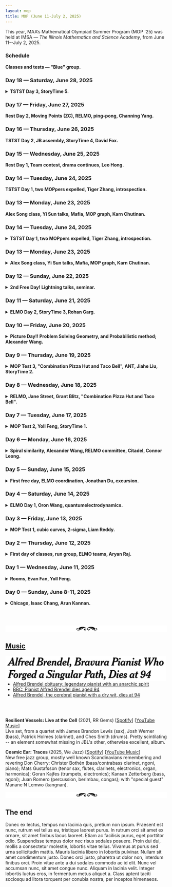 ```yaml
---
layout: mop
title: MOP (June 11-July 2, 2025)
---
```



This year, MAA’s Mathematical Olympiad Summer Program (MOP '25) was held at IMSA &mdash; *The Illinois Mathematics and Science Academy*, from June 11--July 2, 2025.

<div class="heading-block"><h3>Schedule</h3>
<div class="subline"><details>
    <summary style="list-style: none;"><b>Classes and tests &mdash; "Blue" group.</b></summary>

    <p align="center"><img src="/images/mop-classes.png" width="700" /></p>

    <p align="center"><img src="/images/mop-classes-a.png" width="700" /></p>

    <a href="https://shihankanungo.github.io/mop">↪️ Back to top</a>
</details></div>
</div>

<div class="heading-block"><h3>Day 18 &mdash; Saturday, June 28, 2025</h3>
<div class="subline"><details>
<summary><b>TSTST Day 3, StoryTime 5.</b></summary> 

<br>

<br>
<a href="https://shihankanungo.github.io/mop">↪️ Back to top</a>

</details>





<div class="heading-block"><h3>Day 17 &mdash; Friday, June 27, 2025</h3>
<div class="subline"><details>
<summary style="list-style: none;"><strong>Rest Day 2, Moving Points (ZC), RELMO, ping-pong, Channing Yang.</strong></summary> 
<p>
First class was Inequalities III by Yang Liu. It was about a certain Putnam problem; and it was quite fun working through it.
Next we had Projective Geometry II &mdash; a super cool class on moving points by Zack Chroman (as in Zack’s Lemma). It was extremely fun to apply it to problems; but it is also very easy to mess up; so you have to be careful. 

<p align="center"><img src="/images/mop17.jpg" width="600"/> <br> <span style="color: gray"> Proving Poncelot with moving points &mdash; Projective Geometry II. </span> </p>

For the PM class we had NT polynomials by Carl Schidkraut; he presented us some facts and then gave us a bunch of problems. There was one problem he said that if everyone at my table (me, Oron, Jiahe, Michael, and Jonathan) worked on it, we would be able to solve it before the end of class. Me and Michael solved it together in about 20 minutes! The problem was really cool though. 
<br><br>
We had RELMO Day 2 today. Dotted essentially just gave everyone the question papers and some people looked at the problems for fun. Jat solved my saturation question about grading a test; I actually think now that it was a pretty decent normal olympiad problem. 
<br><br>
I was planning to go with Jonathan, Liam, and Tiger for dinner, but Tiger was stuck grading the unofficial TSTST papers, so we couldn’t go. 
<br><br>
I played a lot of ping pong with Drake and Channing today. Channing is a super funny character; it’s a meme in Blue Mop that he’s “driving the bus”, and he is generally very goofy; his voice itself is hilarious.

<p align="center"><img src="/images/mop17a.jpg" width="350"/> <br> <span style="color: gray"> Channing Yang. </span> </p>

I think I know why I haven’t been able to sweep a test yet. It’s a mental block: my brain is not ready to accept myself in that position. Furthermore, the two times I think I did that (USAMO Day 2 and ELMO Day 2), it turns out that I fakesolved a problem. I need to believe that I can do it and stay focused on the test even after I’ve solved two problems. 

<br>
<a href="https://shihankanungo.github.io/mop">↪️ Back to top</a>
</p>

</details></div>
</div>



<div class="heading-block"><h3>Day 16 &mdash; Thursday, June 26, 2025</h3>
<div class="subline"><details>
<summary style="list-style: none;"><strong>TSTST Day 2, JB assembly, StoryTime 4, David Fox.</strong></summary> 
<p>
Today was TSTST Day 2. As in day 1, problem 1 was pretty trivial. Problem 2 was a 3d geo about a tetrahedron!!! I knew that there was no way they were actually giving us a 3d geo, so I did the obvious thing: unfold it. I then made some simple observations, but then got completely stuck. It turns out that you can just find a parallelogram among the sides in the diagram, which gives you the solution; a lot of people got the problem. P3 was a pretty easy graph theory problem; I solved it in a bit more than an hour. My solutions match the official one at test review almost word-for-word; so I likely did not fakesolve. 
<br><br>
We also had classes: one on analytic number theory, and one on parity in combo problems. The NT class was mostly just the proof of the <i>divisor summatory function</i> problem that involved cool stuff like the <i>Dirichlet hyperbola method</i>:
<details>
<summary><b>Analytic NT. Problem</b></summary>
  <img src="/images/mop16.png" width="700"/>
</details>
and then there was a bit of time for problems. The parity class was fun, too. It was taught by Andrew Gu. Channing presented a problem using <i>combination pizza hut and taco bell</i> flavor text (the colors were white red and yellow&mdash;the colors on a pizza and he said two colored edges were important cuz they were like combinations of two different colors). 
<br><br>
We had an assembly at 8:30 in the morning. John spoke about the situation of MOP students posting things online about IMSA and in general the “protesting” and things like “Thm. (IMSA-MAA) 2+2=5  …  Proof omitted” being written on the whiteboard in the hall commons (1984 reference). He said many good things that I agree with; MOP students should not be making a fuss about this; and it’s up to the staff to deal with the situation. Also, the RC’s and IMSA staff are not our enemies (as some people seem to think). After the meeting, I talked to Kailua (who Leo made me kill in Mafia) about the situation; she seems to be thinking about the situation in a sensible way (like me and Leo). We also had storytime today; the main topic was college. There were a lot of very useful discussions; and a lot of advice from the MOP staff to the students. 
<br><br>
I talked to David after storytime today. 

<p align="center"><img src="/images/mop13c.jpg" width="400"/> <br> <span style="color: gray"> David Fox </span> </p>

Michael Ma was talking about how you should try to identify when what you’re doing is making you feel “pain” (not like being tired or sleepy), or it feels like you are trying to be something you’re not. I then shared my experience with quitting physics olympiads and classical violin, and that prompted David to share that he no longer gets the same enjoyment from contest math problems as he did when he started. I talked to him about this more after storytime was over. He said that he started to do contest math because (a) he was competitive with Hannah and (b) he really enjoyed the ideas in the problems. However, he says that now he doesn’t get that same feeling. I think that this is the same thing that I believe: after a certain point, the creativity (or most of it) goes from contest math; and it becomes like a competitive sport. David’s also very competitive, and so he wants to keep doing for that reason. But I also asked him about what his relationship with higher math was. He said that his only exposure to it was Proof School classes, which turned him off it; he’s never really given it a try seriously. I suggested that he might want to try it; he could enjoy it (based on what he said about contest math; it seems that he genuinely enjoys thinking about math). Finally, he asked me about Gunn; because he’s considering switching schools (he also lives in Palo Alto). I told him that it’s very diverse (unlike Proof), there’s good teachers in every subject, and there are a lot more kinds of people and interests. I think that from what he said, the kids at Proof are a bit like Helios. I would think that switching to Gunn would be a good idea for him. 
<br><br>
I’ve had a lot of very interesting serious conversations in the last few days: with Liam and Calvin, Leo, Kailua, and David (and more, I think). This is something I’ve never done before; in general most of my talking with friends was just “chatting” or throwing jokes around. It’s very nice to be able to talk to people about serious things like these; rather than just thinking about them myself or with my parents. It’s kind of like groupsolving rather than solving problems individually; obviously you need to do the second, but the first can give you ideas that you wouldn’t have seen by yourself. 


<br>
<a href="https://shihankanungo.github.io/mop">↪️ Back to top</a>
</p>

</details></div>
</div>



<div class="heading-block"><h3>Day 15 &mdash; Wednesday, June 25, 2025</h3>
<div class="subline"><details>
<summary style="list-style: none;"><strong>Rest Day 1, Team contest, drama continues, Leo Hong.</strong></summary> 
<p>
Today was a rest day between TSTST 1 and 2. Instead of the AM Classes, we had a Team Contest. My team consisted of Oron, Tiger, Grant, Karn, and Brian (from Singapore). 
<details>
<summary><b>Team Contest Logistics</b></summary>
   It is like a GUTS round, except with olympiad problems&mdash;so you start with 3 problems. Every time you solve a problem you go into a different room and present your solution to one of the graders. If they buy it then its marked as solved and you can get the next problem (so you always have 3 unsolved problems to work on).
</details>
Everyone except me and Brian were geo mains, which was kind of funny. I spent a lot of time on problem 2, which was a very tricky combo problem. Grant was working on it, and then Tiger also tried it with me. I was finally able to get it, and I’m proud of my solution. I then spent the remainder of the time on an inequality, which I used Lagrange Multipliers on. I got really close, but I was not able to resolve the last inequality (which was pretty much just a bash) in time to present my solution to the graders. 
<br><br>
We also had a class on the derivatives on polynomials. Unfortunately I got stuck on one problem and I was not able to get it.
<br><br>
The drama from yesterday is escalating: Evan (Chen) is leaving MOP! The overwhelming sentiment is now that IMSA+MAA = evil and MOP is becoming like 1984/Animal Farm. I disagree strongly with everyone else. I think that the punishment was deserved and certainly not worth the outcry: rules are rules, we do not know all the facts or even most of them, and I think that IMSA and MAA were just doing their job. 
<br><br>  
On a brighter note, I attended Karn’s PowerPoint karaoke session, where people present a slideshow they’ve never seen before. I submitted my superalgebra presentation. I presented Royce’s submission, which was a super weird hodgepodge of random images and words.

<p align="center"><img src="/images/mop15a.png" width="700"/> <br> <span style="color: gray"> Scenes from PowerPoint Karaoke. </span> </p>

I talked to Leo Hong for quite a bit during dinner today, and he has a very interesting story. His dad made him do math when he was younger, and even gave him punishments, like jump roping for three hours (because of this, Leo won some jump roping competitions when he was 10). But Leo actually really likes to do math now. Unfortunately, his dad now wants him to play basketball at Chapel Hill for college and get a girlfriend. And both of these take priority over math. Leo wants to do math (he likes basketball, but he just does it for fun). I’m not sure if Leo has a good time at home; he says that a summer away from his dad is heaven for him, and he would not know how to deal with another summer at home. Leo’s also much more mature than he lets on. Out of the many people I talked to about the expulsion situation, he’s the only person who independently has the same viewpoint as me. He says that he’s done a lot of thinking about morals and ethics, and I think I see a lot of myself in him. 

<p align="center"><img src="/images/mop15.jpg" width="700"/> <br> <span style="color: gray"> ... with Leo Hong. </span> </p>

I’m having a much better time at MOP now that I’m focused on my priorities. Even though I’m doing less “fun stuff”, I think that my interactions are more meaningful, such as talking to Leo. I also feel more satisfied; when you put energy into something, it gives you a feeling like nothing else.

<br>
<a href="https://shihankanungo.github.io/mop">↪️ Back to top</a>
</p>

</details></div>
</div>











<div class="heading-block"><h3>Day 14 &mdash; Tuesday, June 24, 2025</h3>
<div class="subline"><details>
<summary style="list-style: none;"><strong>TSTST Day 1, two MOPpers expelled, Tiger Zhang, introspection.</strong></summary> 
<p>



<br>
<a href="https://shihankanungo.github.io/mop">↪️ Back to top</a>
</p>

</details></div>
</div>


<div class="heading-block"><h3>Day 13 &mdash; Monday, June 23, 2025</h3>
<div class="subline"><details>
<summary style="list-style: none;"><strong>Alex Song class, Yi Sun talks, Mafia, MOP graph, Karn Chutinan.</strong></summary> 
<p>



<br>
<a href="https://shihankanungo.github.io/mop">↪️ Back to top</a>
</p>

</details></div>
</div>



### Day 14 &mdash; Tuesday, June 24, 2025

<details>
<summary><b>TSTST Day 1, two MOPpers expelled, Tiger Zhang, introspection.</b></summary>  
<br>
Today was TSTST Day 1, but let me not get ahead of myself here. Let's start with the AM classes. First class is probably one of the best classes we’ve had. Zack Chroman taught Projective Geometry. We talked about a lot of stuff from defining cross ratio to going over circle points and DIT. I really liked Zack's approach to it because it was very  fundamental and not reliant on more "synthetic" background&mdash;it was taught without using any lengths. Zack asked me to present my solution to one of the exercises. It ended with the statement of DIT (but there were no applications to olympiad problems in this class). This is going to be a warm-up for moving points that will come later. 
<details>
<summary><b>Projective Geometry I. Problem</b></summary>
  <img src="/images/mop14p.png" width="700"/>
</details>
Second class was Linear Algebra by Daniel Zhu. He wanted us to not do the problems but just to find the linear algebra parts of them.
<details>
<summary><b>Linear Algebra. Problem</b></summary>
  <img src="/images/mop14pa.png" width="700"/>
</details>
<br>
Now for TSTST Day 1: I solved P1 in less than 10 minutes, and P2 was a functional equation similar to an ISL problem that I had seen before. It took a bit less than two hours. P3 turned out to be an anti-problem, but I was actually quite close. If I had written down every single one of my ideas, I might have gotten a couple more points.
<br><br>
Tiger Zhang is one of the most mature people at MOP, but he also has a silly side. He was one of the first people to appreciate “Combination”, and he likes to banter. He’s generally pretty quiet, but he’s not shy at all. 

<p align="center"><img src="/images/mop14.png" width="400"/> <br> <span style="color: gray"> Tiger (Qiao) Zhang </span> </p>

Today there was a lot of drama. Apparently some RC saw footage of two people kissing in the hall commons between 12:00 and 3:00 (when you’re not allowed to be inside). This resulted in the two people getting expelled from MOP (by IMSA and MAA; MOP staff fought hard for them), as well as the staff member who opened the door for them. Practically everyone at MOP is worked up about this and they did some kind of protest (where they went on an unauthorised walk to get food for the two people) in the evening.
<br><br>
On a more personal note, I had a long talk with Baba about my relationship with math, and me wasting my time and not paying attention to the math at MOP. I am going to do some introspection in the remainder of MOP and decide what I am going to do going forward. I think that I want to do math, but I need to be stronger about my commitments. <br>

<a href="https://shihankanungo.github.io/mop">↪️ Back to top</a>

</details>

### Day 13 &mdash; Monday, June 23, 2025

<details>
<summary><b>Alex Song class, Yi Sun talks, Mafia, MOP graph, Karn Chutinan.</b></summary> 
<br>
First class was “A fun NT problem” by Alex Song, which was an Euler-Circle style Dirichlet character problem. It was split into 5 parts on the handout. The proof was using Dirichlet characters which are like functions from residue classes to roots of unity. It was fun to revisit the subject. 
<details>
<summary><b>A fun NT problem.</b></summary>
  <img src="/images/mop13p.png" width="700"/>
</details>
We then had a class called “Combinatorial Geometry” which is my favorite subject. This was taught by Olha Silina and it was about triangulations, and unfortunately, it was more like geometrical combo: it was about the combinatorial aspects of triangulations, which is less interesting for me. I prefer a more geometrical approach, like the Thaiangulations problem. First we did some exercises that were like trivial problems. Then the problems were really cool. 
<details>
<summary><b>Combinatorial Geometry. Problems</b></summary>
  <img src="/images/mop13pa.png" width="700"/>
</details>
PM class was a lecture on Zero-knowledge proofs by Yi Sun. Unfortunately, I didn’t understand much. I somehow don’t understand finance “money math” very well. 
<br><br>
After this, I went to the music rooms with Oron to practice for the talent show. We also did some more improvs there which were meh. The actual practice though went well. Then I left and Oron did some more improvs. Later, as Oron was walking back to the dorm, I got him to go back to the main building. As we were entering we ran into the IMO team leaving so we got Karn and Tiger to join us and we just went back to the music rooms. Liam and Jonathan also saw us so they went into our room (even though they hate the song that we were playing) and we all practiced together or wtv. It was really good also with Karn’s improvs. It was pretty fun, and we made a lot of progress. 
<br><br>
Jonathan has a funny app on his phone which lets him scan objects to get a 3D picture of them. He used it to make a funny video of Oron and me spinning around. We look like action figures.

<p align="center"><img src="/images/mop13b.png" width="300"/> </p>

Its still super hot, so today it got a bit boring at times. There was an assembly in the evening, which was fun; Dotted announced that the RELMO would be on Wednesday and Friday. I’m excited to see the returners’ (especially Liam's) reactions to the problems. We played Frisbee after the assembly, which was pretty fun. 
<br><br>
David Fox is organizing Mafia, which is starting tonight; I’m a “town vigilante”, which means that I get to kill people! (not irl of course). 
<br><br>
Catherine Xu is making a digraph of students at MOP and their crushes, but it turns out that all 38 responses to the form so far are trolls. One of them was “everyone” likes “Alexander Wang”.  

<p align="center"><img src="/images/mop13a.png" width="400"/> <br> <span style="color: gray"> Catherine Xu </span> </p>

Karn Chutinan is a fun person to talk to. He somehow knew “Combination Pizza Hut and Taco Bell” from before MOP, and he also plays improv piano like Oron does. His playing is extremely funny (you heard that right &mdash; piano playing _can_ be funny). He sometimes self-deprecates though, and he is a bit moody sometimes.
<br><br>
Another camp called “PROMISE” is at IMSA now, and it’s pretty big. IMSA’s PROMISE Program addresses the unique challenges of culturally, linguistically, and economically diverse (CLED) students interested in STEM education by providing academic enrichment programming at low to no cost. There are lots of middle schoolers. This means that we have to share the dining hall, and somehow our lunch period got cut to just 30 minutes! 
<br><br>
Today is the day before TSTST. People seem to be less worried about it than I expected; but of course some people are locked in. These people include Liam, Jonathan, me, and Yoll (he really wants to make TST group). I don’t know if Oron is locked in or not; he is generally kind of silly all the time. On the other hand, many people are just going on with their day as usual. I guess that for many people, MOP is the pinnacle of their HS career. But not for me (I hope)! <br>

<a href="https://shihankanungo.github.io/mop">↪️ Back to top</a>

</details>


### Day 12 &mdash; Sunday, June 22, 2025

<details>
<summary><b>2nd Free Day! Lightning talks, seminar.</b></summary> 
<br>
Today was Sunday &mdash; a free day! Yay! There were no classes and no tests. The only math-related thing I did was work on the RELMO with Dotted. We have 12 problems, which is perfect: we can do a RELMO with 6 and a RELSMO with the other 6. Tony Lu gave us a really nice problem based on his PRIMES research with Prof. Gotti. Most of the problems are intended to be solvable, or at least possible to get some points. But all of them are extremely annoying.
<br><br>
It was super hot today! We had an excursion planned, but the RCs didn’t let us go because of the heat. This also meant that most people were pretty lethargic, and obviously there were no outdoor sports. 
<br><br>
One good thing was “Lightning Talks”, which were run by Vincent Trang and Vivian Loh. Basically a lightning talk is you get to go up and talk about anything you want for at most 4 minutes (but people can go up multiple times so wtv). People kept signing up during the event, and we ended up having 40 talks in total. I did eight of them! At #3 I told a story and as you could guess its characters were pizzas, tacos, and combination pizza tacos. So like there was some social hierarchy with combination pizza tacos on top then tacos then pizzas. and every year theres a hunger games for the pizzas and the winner is turned into a taco and the same thing for the tacos the winner is turned into a pizza taco. So I was telling the story about a pizza who wins the hunger games and becomes a taco but then my 4 minutes run out 💀 Then I come again at #10 with Leo Hong, and we speedran factorization theory and got Samuel to admit orz with a card “trick”. I return again at #17 &mdash; this time I finish my pizza taco story. So the protagonist then wins the taco hunger games and becomes a pizza taco. So he's with this pizza taco girl at a dance and the girl asks him to get her some wine so he goes but the line is really long. Then she wants a cocktail or smth but the line is even longer. So she finally asks him for some punch but there is no punchline ...
<br>
Some other notable ones: I presented about ultraproducts. Karn did a lot of “morally incorrect” geometry, Samuel had a really cool geo presentation about the British Flag Theorem, and Oron, me and Tiger sang “Combination Pizza Hut and Taco Bell” a capella.

<p align="center"><img src="/images/mop12a.png" width="500"/> <br> <span style="color: gray"> Speakers for "lightning talks" &mdash; I am in 8 of the 40!  </span> </p>

I think that up untill just a few days ago, I was not fully tuned into the MOP experience. I would basically just go to classes, take tests, and play frisbee and cards; I didn’t really get to interact with other people. But starting from a few days ago, I’ve begun to utilize all the things that I can do at MOP that I can’t do at home. For example: playing “Combination” with Oron and Tiger in the music rooms, attending storytime, working on the RELMO with Dotted, and more. I am having so much fun now; I wasn’t even able to sleep yesterday!

<p align="center"><img src="/images/mop12.jpg" width="500"/> <br> <span style="color: gray"> Tomfoolery at MOP; L to R: Michael Luo, Kevin Long, Daniel Ge.  </span> </p>

<a href="https://shihankanungo.github.io/mop">↪️ Back to top</a>

</details>


### Day 11 &mdash; Saturday, June 21, 2025

<details>
<summary><b>ELMO Day 2, StoryTime 3, Rohan Garg.</b></summary>  
<br>
Today was ELMO day 2. P4 was a geo problem; we had to prove that a circle and a line were tangent. Unfortunately, my diagram had an inaccuracy, so I spent the first hour not realizing that the tangency point was a point already in the diagram. Then I knew it would be an angle chase; which proved to be a bit tricky. I got it relatively easily though. P5 was a number theory problem, which I fakesolved at first. But since I knew that I was going to make a mistake, I carefully checked my solution and caught the error. I then proceeded to fix it and get a correct solution. P6 was a combo problem which looked familiar, but I wasn’t able to make much nontrivial progress. It turns out that no one solved it; in fact no one (including the IMO team) but the proposer of the problem was able to do so. I was a bit bummed, because this meant that I would lose to Royce Yao by 2 points in the overall ELMO. But I guess this is my fault: I missed 3 completely gettable points on P1. 
<br><br>
Today was a relaxed day; nothing much besides the ELMO happened. We had pizza for dinner after the ELMO, and we also had storytime. There were not many people at storytime, but it was still fun. 

<p align="center"><img src="/images/mop11b.jpg" width="300"/> <br> <span style="color: gray"> Just got out of storytime ... </span> </p>

Now even the staff know about Combination Pizza Hut and Taco Bell! I think it was because I put it on all of my MOP Test 3 solutions. Some people also made a trio of polls on the MOP server: “I’m at the Pizza Hut”, “I’m at the Taco Bell”, “I’m at the combination pizza hut and taco bell”. As of Saturday evening, it has 15 likes and only 5 thumbs downs. 

<p align="center"><img src="/images/mop11.png" width="400"/> <br> <span style="color: gray"> Polls in the MOP discord server </span> </p>

Rohan Garg is a pretty chill guy. He’s not a super excitable person like many other MOPpers, but he does like to talk, especially while playing cards. He is a "geo super-antimain", and say’s that he’s an NT main, but he solved the geo and didn’t solve the NT on this test…

<p align="center"><img src="/images/mop11a.png" width="300"/> <br> <span style="color: gray"> Rohan Garg </span> </p>

ELMO Day 2 went well, but I still made a mistake (even though I caught it). I need to figure out how to stay calm, and do everything correctly the first time. <br>

<a href="https://shihankanungo.github.io/mop">↪️ Back to top</a>

</details>


### Day 10 &mdash; Friday, June 20, 2025

<details>
<summary><b>Picture Day!! Problem Solving Geometry, and Probabilistic method; Alexander Wang.</b></summary>  
<br>
Today was picture day!! 

<p align="center"><img src="/images/mop10.jpg" width="700"/> <br> <span style="color: gray"> MOP 2025 on the bleachers!!. </span> </p>

I also have a surprise for baba — I said I won’t tell him what till the talent show. It's going to be a surprise. It will involve me and Oron playing improv piano.
<br><br>
The classes today were super good! Our first class was “Problem Solving Geometry”, taught by Brian Lawrence. There were no configs, big theorems or bashing; just pure geo. It was about methods to get unstuck on geo problems. I really liked how he told us to pay attention to how we got unstuck on a problem, and made a list of questions to ask ourselves. I think that if I use these ideas, I can become very good at synthetic geo. 
<details>
<summary><b>Problem Solving Geometry. Problem</b></summary>
  <img src="/images/mop10p.png" width="700"/>
</details>
We next had a Probabilistic Method class taught by Milan Haiman. Jiahe and I solved an RMM 3 in two different ways! We even generalized the problem. 
<details>
<summary><b>Probabilistic Method. Problem</b></summary>
  <img src="/images/mop10pa.png" width="700"/>
</details>
PM class was True/False by Jordan Lefkowitz, where each question becomes easy once you’re convinced what the answer is. It was basically like a bunch of true-false questions to build intuition. Most of them ended up being anti-problems though. I spent a lot of time on a problem involving Liam and Tiger playing a game; but I wasn’t able to get it. 
<details>
<summary><b>True/False. Problem</b></summary>
  <img src="/images/mop10pb.png" width="700"/>
</details>
I’ll keep thinking about it because Jordan said it was a nice problem.
<br><br>
At the end of the class we started playing polytrack again. Cezar found a skip on Oron’s combination pizza hut and taco bell map so we played it a while and reduced the fastest time by over 5 seconds.
<br><br>
After class we had a group photo with everyone. After that Oron, Tiger, and I went to the music practice rooms to start practicing for the talent show act. At some point Oron and I got sidetracked and started doing improvs together. it was interesting and sounded really good and was fun. Also dotted was there at the same time and he was mitting.
<br><br>
Alexander Wang is not very mature, but he’s nice to talk to once you get to know him. He’s a loud person, and he tends to be at the center of the conversation (but not in a bad way!). He’s also quite good at piano; like I said above, we heard him practicing in the music rooms. Tiger and Oron are also very good; I think that Tiger is the best. 

<p align="center"><img src="/images/mop10a.jpg" width="400"/> <br> <span style="color: gray"> Alexander Wang aka <i>dottedcaculator</i> </span> </p>

I’ve made far too many mistakes on the tests. Tomorrow is ELMO, and the TSTSTs are coming up. No more fooling around. I need to be 100% focused on the tests and make sure that I perform to the peak of my ability. <br>

<a href="https://shihankanungo.github.io/mop">↪️ Back to top</a>

</details>


### Day 9 &mdash; Thursday, June 19, 2025

<details>
<summary><b>MOP Test 3, "Combination Pizza Hut and Taco Bell", ANT, Jiahe Liu, StoryTime 2.</b></summary> 
<br>
MOP Test 3 was today; I was able to solve P1 quite easily using <i>Combination Pizza Hut and Taco Bell</i>; essentially, we had a sequence with two properties and I called the first one <i>Pizza Hut</i> and the second one <i>Taco Bell</i>. P2 was a hard geo problem (which only Tiger solved synthetically; everyone else complex bashed or used the isoptic cubic) &mdash; I just submitted the lyrics to <i>Combination Pizza Hut and Taco Bell</i>; I’m hoping to get a style score that satisfies x(1-x)=0. P3 was a combo problem which I fakesolved (argh!!). I got the first idea, which was to make it a graph, but I thought there was only one possibility for the graph. I had even checked and rewritten my solution, but I didn’t catch the mistake. I believe I would have solved the problem if I had caught the mistake.
<br><br>
First class was Inequalities II by Alex Song. It was about smoothing, but I was playing polytrack with Oron.
<details>
<summary><b>Inequalities II. Problem</b></summary>
  <img src="/images/mop9p.png" width="700"/>
</details>
Second class was Diophantine Equations by Victor Wang which was like the hardest class we have had so far, and the problem set was exactly like in Euler Circle: the problems were super hard and P10 on the handout was literally an open problem! 
<details>
<summary><b>Diophantine Equations. Problem</b></summary>
  <img src="/images/mop9pa.png" width="500"/>
</details>
I also played polytrack during this class. In particular, Oron and I made randomly generated maps and named them Combination Pizza Hut and Taco Bell.


<br><br>
Jiahe is very good at both olympiad math and theory; like me. In all of the non-geo theory classes, we are usually the ones answering all the questions. For example, in the entropy class, the instructor at one point asked a question and said “could somebody who is not one of the two people who’ve been answering everything please tell us how to do this?”

<p align="center"><img src="/images/mop9.png" width="400"/> <br> <span style="color: gray"> Jiahe Liu </span> </p>

I attended storytime today. On the way, Oron stepped on my shoelace, which destroyed it! Oops!! 

<p align="center"><img src="/images/mop9a.jpg" width="300"/> <br> <span style="color: gray"> My shoelace is now a combination shoelace and horse-tail! </span> </p>

The storytime discussions were quite stimulating. We talked about old- vs. new MOP&mdash;basically the old people talking about being old and stuff and the young people talking about stuff; how COVID affected math olympiads; Michael Ma making USAMO in 3rd grade; Zuming Feng stories; having 3 vs 4 problem tests; brainrot from old mops; contest mindset; and more. I’m glad that I attended, and I’ll definitely go again. Also, the whole time I was spamming combination pizza hut and taco bell!
<br><br>
Tomorrow, I will ask Evan Chen to make me a geo bashing handout. I’ve realized that I might become a geo antimain if I’m not careful. That’s something I do not want to be. <br>

<a href="https://shihankanungo.github.io/mop">↪️ Back to top</a>

</details>


### Day 8 &mdash; Wednesday, June 18, 2025

<details>
<summary><b>RELMO, Jane Street, Grant Blitz, "Combination Pizza Hut and Taco Bell".</b></summary>  
<br>
First class was Constructions by Andrew Gu which was a graph theory class.  
<details>
<summary><b>Constructions. Problem</b></summary>
  <img src="/images/mop8pa.png" width="600"/>
</details>
The problems were cool. One thing that happened was I started listening to "combination pizza hut and taco bell" over and over so I started spamming that and Oron kept asking me to stop! But then he went home and listened to the song; and now he’s my partner in crime! Yay! This has now become kind of a meme. Next class was Power(of a)Point by Tristan Shin which was like Power of a Point, Linearity of Power of a Point, and Forgotten Coaxiality. it was cool except all the proofs were coordbashes.
<details>
<summary><b>PowerPoint. Problem</b></summary>
  <img src="/images/mop8pb.png" width="600"/>
</details>
The PM class was Quadratic Inequalities by Daniel Zhu about inequalities of the form <img src="/images/mop8p.png" width="150"/> It was also pretty fun and cool. 
<details>
<summary><b>Quadratic Inequalities. Problem</b></summary>
  <img src="/images/mop8pc.png" width="600"/>
</details>
<br>
I worked on my RELMO problems today. It’s not easy to write problems; even if you’re trying to make them as bad as possible. I have a problem taken from my Geneson project; unfortunately I don’t know how to solve it. I was able to finish the second one; about the S-matrix conjecture.
<br><br>
I like talking to Grant Blitz. He is refreshingly “not-asian” and his voice is very nice to listen to. He is a geo-main, and he goes to Exeter, just like Evan Fan. I think he is a very unselfish person; and he cares about others.
<br><br>
We had Jane Street today &mdash; the estimathon was unbelievably hard! I was on the Minnesota team which had one Minnesota person (Michael Luo) and a bunch of other people. Michael said his team usually does well on estimathon but we did it the same way he told us to and we got like second to last place!! 💀 Well like this estimathon was just hard or something. The team with all the staff won, of course (their team name was "mop students") well at least it was fun. They also gave out t-shirts but they were just the cake cutting ones which I already had. 

<p align="center"><img src="/images/mop8.png" width="500"/> <br> <span style="color: gray"> Estimathon! L to R: Daniel, Kevin, Tarun, Aryan, (also Michael, Oron). </span> </p>

MOP test 3 is tomorrow; I want to make this my “comeback”. I would like to solve a hard problem; a problem that I’m proud of doing. <br>

<a href="https://shihankanungo.github.io/mop">↪️ Back to top</a>

</details>

### Day 7 &mdash; Tuesday, June 17, 2025

<details>
<summary><b>MOP Test 2, Yoll Feng, StoryTime 1.</b></summary> 
<br>
MOP Test 2 was today. Problem 1 was an anti-problem!!!! I spent almost 3 hours on it, and I seriously thought that I was going to get swept. But I got it eventually. Unfortunately, I didn’t have time to solve P2, which was hard. I had all the right ideas though, and if I had more time I think I would have got it. It turns out that I was kind of right to be scared &mdash; Jonathan and Oron both got swept, and I am predicting 720. 
<br><br>
We had classes on Determinants and Entropy today. Determinants was taught by Serena An and involved Vandermonde determinant and path counting. The path counting stuff was cool. The second class&mdash;on Entropy&mdash;was taught by Rachel Zhang; it was a bit weird and kind of confusing but cool. 
<details>
<summary><b>Entropy. Problem</b></summary>
  <img src="/images/mop7p.png" width="700"/>
</details>
Both classes were interesting, although the problems felt a bit like AIME problems &mdash; i.e., computational.
<br><br>
I think Yoll Feng looks up to me; he has often expressed concern about the TSTST and asked me for advice. And today he asked me for some of my “orzness” before the test. I told him that he’d do fine.
<br><br>
Today was storytime; I had completely forgotten about it. I hadn’t checked my computer the whole day since I didn’t take it in my bag, so I didn’t see Baba’s message. I went after I called Baba and I saw the message, but it was too late. Hopefully, I will catch another one before MOP ends.
<br><br>
In this MOP test, I didn’t make any mistakes. However, I think that I might have spent a bit too much time on P1 going down a rabbit hole. I think that I should remember to stop and look for alternate approaches; I sometimes trust my intuition too much. <br>

<a href="https://shihankanungo.github.io/mop">↪️ Back to top</a>

</details>

### Day 6 &mdash; Monday, June 16, 2025

<details>
<summary><b>Spiral similarity, Alexander Wang, RELMO committee, Citadel, Connor Leong.</b></summary> 
<br>
Today we had a class by Vivian Loh on spiral similarity! (Baba’s favorite subject). The class was interesting but the examples were just begging to be complex bashed. 
<details>
<summary><b>Spiral Similarity. Problem</b></summary>
  <img src="/images/mop6p.png" width="700"/>
</details>
Then we had two consecutive classes on polynomials. Polynomials 1 was taught by Victor Wang. The problems were too notation heavy. One was a nerfed version of ELMO P3.  Polynomials 2 was taught by Eric Larson. It was slightly easier to understand. It had Decartes’ Rule of Signs 💀.
<details>
<summary><b>Polynomials I & II. Problems</b></summary>
  <img src="/images/mop6pa.png" width="700"/>
</details> 
I also talked to Dotted about RELMO, and it turns out that we both ripped a problem each from our respective PRIMES projects, and they are both about extremal functions.
<br><br>
Connor Leong is an excellent Frisbee player. After the ELMO, he said that my P3 submission was “brilliant” multiple times. Also, when we play Frisbee, if we are on opposite teams, he always guards me and if we are on the same team, he always dabs me up when we score a point. I think that he likes me a lot, and I like him too. He is part of the "cards group”, which also includes Vihaan, Rohan, David (who is probably the best at Frisbee), Ryan, and Kailua. I’ve started joining them for cards in the past few days.

<p align="center"><img src="/images/mop6a.png" width="500"/> <br> <span style="color: gray"> Connor Leong </span> </p>

Our second Assembly was today. We voted on the MOP t-shirt. There were 3 designs: one about a cross-section of a cube (which had nothing to do with the USAMO), one with the letters M,O,S,P in a grid, and one which had the words MOSP and YAY which looked like they were written with a computer mouse, and a graph symbolizing USAMO P2. I wanted the last one to win, but alas common sense prevailed and the first one won. 
<br><br>
At 4PM we had the Citadel presentations and they gave us free dinner that was pretty good. First they interviewed Daniel Hu who works there (he wrote 2020 ELMO P4) about the company and other stuff. After that they had us play this big puzzle game about like art pieces or whatever. After that they gave us Citadel sweatshirts. YAY!!
<br><br>
Yesterday, I was able to get a sound sleep by wrapping a shirt around my eyes as an eye mask, and playing Max Richter “Sleep” on my earbuds. I think that I will do that for the rest of camp. Baba has also ordered an eye mask for me, which I will probably get tomorrow.

<p align="center"><img src="/images/mop6.png" width="400"/> <br> <span style="color: gray"> Breakfast in the cafeteria. </span> </p>

<a href="https://shihankanungo.github.io/mop">↪️ Back to top</a>

</details>

### Day 5 &mdash; Sunday, June 15, 2025

<details>
<summary><b>First free day, ELMO coordination, Jonathan Du, excursion.</b></summary> 
<br>
Today was an off day: there were no classes (except for a seminar on elliptic integrals). But ELMO coordination was in full swing. Calvin spent 5 hours arguing with Liam about our team’s problem 1 submissions, and a good bit of that was on mine. They were debating whether to give a 4 or a 5. I felt that I should have got a 5, but due to the way that other peoples solutions were graded, we had to settle on a 4. But this caused me to decide to join in participating in writing the RELMO, and I’ve started working on a problem which imitates ELMO P2 and my P1 coordination, except in the problem I win.
<br><br>
I hang out with Jonathan quite a bit; we often sit together during MOP classes. He has an extremely good sense of humor and often makes very funny jokes. 

<p align="center"><img src="/images/mop2b.png" width="400"/> <br> <span style="color: gray"> with Jonathan Du </span> </p>

Today Jiahe organized a walk where a bunch of people went on an “excursion” to a place with a bunch of restaurants. I planned on going, but I was talking with Calvin about ELMO coordination when they left.

<p align="center"><img src="/images/mop5.png" width="500"/> <br> <span style="color: gray"> Poker with a 7-2 hand. <br> L to R: Daniel Ge, Eden He, Evan Fan, and Grant Blitz </span> </p>

I have made too many silly mistakes on the tests: 3 out of 5 problems I attempted. I think I need to sleep earlier so that I don’t get woken up by random noises, and I also need to be calmer during the tests. <br>

<a href="https://shihankanungo.github.io/mop">↪️ Back to top</a>

</details>


### Day 4 &mdash; Saturday, June 14, 2025

<details>
<summary><b>ELMO Day 1, Oron Wang, quantumelectrodynamics.</b></summary> 
<br>
First class was NT about stuff of the form <i>x<sup>n</sup>-y<sup>n</sup></i>. It was taught by John Berman. It was interesting and had some cyclotomic polynomial stuff. At the end there was this one problem of Erdös that had a crazy black magic feeling solution. A problem i liked: 
<details>
<summary><b>Number Theory. Problem</b></summary>
  <img src="/images/mop4p.png" width="600"/>
</details>
Second class was a Geometry class taught by Rachel Zhang about expansion which is a weird technique in geo (and NOT anything else). Basically the idea is to orient all lines and circles, then expansion is to increase the radius of all circles and lines in a directed sense. This way, tangencies are preserved, and nice stuff can happen if you turn some circles into points. 
<details>
<summary><b>Geo Transformations. Problems</b></summary>
  <img src="/images/mop4pa.png" width="600"/>
</details>
<br>
Today was ELMO day 1. Dotted decided to troll us by making the ELMO as the “Error-Littered Math Olympiad”, where all the problems were covered with random error messages and one of them was in Japanese. The ELSMO (which is supposed to be the troll version) was the “Elmo Loves Swapping Math Olympiads”, and was the actual test. I got P1 pretty quickly: it was an arrow problem. P2 was easy for me as well, mostly because I was able to reduce it to a problem from the Blue MOP combinatorics class (which I had solved). I then proceeded to spend 3 hours on P3, continually fakesolving and patching my solution until I finally got it. But right after the test, I realized that I got the wrong answer, and then someone pointed out that I misread the problem. It turns out that this happened to a bunch of people, and I was feeling very grumpy about that. But, in the evening, as Dotted was going through our team’s P3 submissions, he said that I should get a 4 or a 5 (which would be one of the top scores)! It turns out that my solution was on the right track, and most of it actually matched the official (correct) solution! So I’m feeling good now! Yay!
<br><br>
Oron is a very interesting character. Whenever he is working on a problem he starts randomly saying the words "Yay", "Spam", and "Buh". Someone said that MOP has a tradition of degen a few days ago. I think this is it.

<p align="center"><img src="/images/mop4.jpg" width="400" /> <br> <span style="color: gray"> Oron Wang </span> </p> 

Today Grant Blitz and I were able to figure out who <i>quantumelectrodynamics</i> (QED) was. A lot of people have been trying to find out, and yesterday Liam and Oron concluded that it was an alt account. At breakfast, Grant saw that QED was online, so I asked him to text QED "are u at breakfast?" to which QED replied "yes", so we immediately looked around to see who was on their phones. But then QED went offline, so we looked to see who had just put away their phone. There was one person who did: it was Dotted. We then sent him a few more texts, and the online/offline and typing patterns exactly matched! Dotted still won’t admit that he’s QED though.
<br><br>
Tomorrow is an off day: no classes or tests. It will be nice to relax and just hang out.  <br>

<a href="https://shihankanungo.github.io/mop">↪️ Back to top</a>

</details>


### Day 3 &mdash; Friday, June 13, 2025

<details>
<summary><b>MOP Test 1, cubic curves, 2-sigma, Liam Reddy.</b></summary> 
<br>
The MOP classes today were both lecture-based. First class was Inequalities I with Alex (Zhuo Qun) Song. It was actually just an intro to Lagrange multipliers. Almost all of the class was theory and we only did one problem:
<details>
<summary><b>Inequalities 1. Problem</b></summary>
  <img src="/images/mop3p.png" width="500"/>
</details>
The second class was Cubic curves by Evan Chen. First he talked about Cayley-Bacharach, both cubic and quartic, then a little about the circle points, and then he went over isoptic and isopivotal cubics. However, I have no clue how to apply any of this to olympiad problems.  
<details>
<summary><b>Cubic curves. Problems</b></summary>
  <img src="/images/mop3pa.png" width="500"/>
</details>

We also had our first MOP test, which I did reasonably well on (expecting 750). I spent a lot of time on P2 with a completely wrong idea but I ultimately figured it out. However I didn't have time to fully finish the writeup &mdash; I got to a point where the finish is quite easy. Also, my solution has a small (patchable) error.
<br><br>
We had a 2-Sigma dinner, where they gave a presentation and also got us free boba. The boba was good, but Arun’s explanation of what quants do was much better than the presentation.
<br><br>
Today I found out that Liam skipped two grades &mdash; just like me! He is a very nice person, and he cares about other people. He will always help you out if you ask him.

<p align="center"><img src="/images/mop3.png" width="400"/> <br> <span style="color: gray"> with Liam Reddy and Aryan Raj </span> </p>

ELMO is tomorrow. I’m feeling good about it &mdash; coming in strong after the MOP test. I will skip my run tomorrow&mdash;after all, it’s Saturday. I will also be doing my laundry. <br>

<a href="https://shihankanungo.github.io/mop">↪️ Back to top</a>

</details>


### Day 2 &mdash; Thursday, June 12, 2025

<details>
<summary><b>First day of classes, run group, ELMO teams, Aryan Raj.</b></summary> 
<br>
We had our first MOP classes today: on prime powers and hidden graphs in combo problems. The class on prime powers was taught by Jordan Lefkowitz. I sat at a table with Michael, Jonathan, Oron, Grant and Jason. There were several funny problems. 
<details>
<summary><b>Prime Powers. Problems</b></summary>
  <img src="/images/mop2p.png" width="500"/>
</details>
Except, instead of only doing the problems we also said stuff like "those who know" while we were doing them. yay <br>
The combinatorics class was with Milan Haiman. The theme of the class was graphs and the problems were pretty hard&mdash; P1 was >=20 mohs. One interesting problem:
<details>
<summary><b>Combinatorics. 2016 EGMO Problem 3</b></summary>
  <img src="/images/mop2pa.png" width="500"/>
</details>
  
I enjoyed both the classes, and what I really appreciated were the little insights that the instructors gave us while walking us through the solutions. 
<br><br>
I presented my 17-page solution to 4a bounty in MOP homework review. Evan also shared it with Dmitry Fomin for him to include in the book he is planning to publish!
<br><br>
MOP loves to play sports! I went for a run with Liam, Tiger, and Aryan in the morning. I think that this is going to be the running group. All four of us are serious. I also played basketball for an hour, and then played Frisbee for an hour. I played for 3 hours today ... would make Baba proud!
<br><br>
ELMO teams were decided; Jonathan told me I was in the first draft. 
There are 7 teams in ELMO and they compete for the best score. Its a team captain format &mdash; each captain is one of the returners. I found out that I'm on team <b>Xooks</b> (captains: Calvin Wang and Oron Wang) and my team id is XOO7 ... so I guess that makes me James Bond!
<br><br>
I met Aryan Raj on the bus to IMSA. I like talking to him a lot; I think it is because we are on the same wavelength about many things.

<p align="center"><img src="/images/mop2.jpg" width="350"/> <br> <span style="color: gray"> Aryan Raj </span> </p>

I had a lot of fun at MOP today. Tomorrow is our first test. Time to lock in! <br>

<a href="https://shihankanungo.github.io/mop">↪️ Back to top</a>

</details>


### Day 1 &mdash; Wednesday, June 11, 2025

<details>
<summary><b>Rooms, Evan Fan, Yoll Feng.</b></summary>
<br>
Oron, Grant, and I decided to explore the main building&mdash;except we had no idea which entrance was actually the <i>main</i> one. So naturally, we ended up walking around the entire building before finally finding it.
<br><br>
We started off in the cafeteria, which was pretty big, and then tried to make our way to the academic wing. That… did not go smoothly. The place was basically a maze, and we got kind of lost. But we eventually found our classrooms, which looked pretty interesting. 
<br><br>
After that, we stumbled upon an open area with whiteboards and two very sad-looking markers. They were almost out of ink, but that didn’t stop Oron from drawing a Skibidi Toilet and an Amogus. As we were about to leave, we ran into some other people who were also exploring, so they joined us in the whiteboard zone. We started sharing our favorite problems—someone wrote up 2010 N3—and more people kept trickling in. Eventually, the whiteboards were completely filled with math problems (and a skibidi toilet and amogus). 
<br><br>
By that time, it was almost 5, so we headed to dinner. The food was (apparently) worse than last year, but honestly better than I expected, given how much the pre-MOPpers had complained.
<br><br>
The general community at MOP is quite friendly and inclusive. People play a lot of cards, and we also played pickleball.
<br><br>
Our rooms are pretty good; exactly like the pictures Hannah shared. We overlook a really nice view from the window. I’m sharing the room with Evan Fan, another junior. I like him quite a bit, and he reminds me of Allen Li from physics camp.

<p align="center"><img src="/images/mop1.png" width="400" /> <br> <span style="color: gray"> Evan Fan &mdash; my roommate! </span> </p> 

Yoll is exactly like Jerry Guo, but nicer I think; he is also quite funny! I will be going for a run in the morning with Liam. 
<br><br>
I’m excited for MOP. I think that I will have a great time, and make a lot of friends. <br>

<a href="https://shihankanungo.github.io/mop">↪️ Back to top</a>

</details>

### Day 0 &mdash; Sunday, June 8-11, 2025

<details>
<summary><b>Chicago, Isaac Chang, Arun Kannan.</b></summary>
<br>
Reached Chicago a few days early and stayed at <i>The Chicago Marriott Southwest at Burr Ridge</i> &mdash; which is a fantastic hotel! Our room overlooked a beautiful view with a pond within a lush green rolling meadow. 

<p align="center"><img src="/images/burr-ridge.png" width="500" /></p>

Dinner on Sunday was pizza at <i>Stix and Stones</i> which was incredible. <br> On Monday I met with Isaac Chang at the University of Chicago, where he is doing a triple major &mdash; Math, Physics, and CS!  

<p align="center"><img src="/images/isaac.jpg" width="400" /></p>

Isaac showed us around the campus and told us many interesting anecdotes. Mama took us to lunch at <i>West 57th</i>. In the evening, we had a fabulous dinner at <i>Kama Bistro</i> &mdash; black pepper lamb and achari chicken. I met with Arun on Tuesday at <i>Cupitol Coffee & Eatery</i>. For lunch, we went to <i>Momo Factory</i> followed by dinner at <i>Stix and Stones</i> (a repeat &mdash; yes it was that good!!). On Wednesday morning, mama and baba dropped me off at Terminal 2 of the Chicago O'Hare International Airport for the 1145AM shuttle to IMSA.

<p align="center"><img src="/images/mop0.jpg" width="400" /></p>

<a href="https://shihankanungo.github.io/mop">↪️ Back to top</a>
</details>


<br><br>

![separator](images/sep.png)


## [Music](#music)


<p align="left"><img src="/images/brendel.png" align="left" width="500"/> </p> <br><br><br>


- [Alfred Brendel obituary: legendary pianist with an anarchic spirit](https://www.thetimes.com/uk/obituaries/article/alfred-brendel-obituary-legendary-pianist-7rll6ln3z)
- [BBC: Pianist Alfred Brendel dies aged 94](https://www.bbc.com/news/articles/cjmmmrl4mz7o)
- [Alfred Brendel, the cerebral pianist with a dry wit, dies at 94](https://www.yourclassical.org/story/2025/06/17/npr-alfred-brendel-obituary)

<br><br>

**Resilient Vessels: Live at the Cell** (2021, RR Gems) \[[Spotify](https://open.spotify.com/album/2X8jItn6ZOL8UjbsA2rWJQ?si=7r8AiRu5TQiKuDrXvlJJnA)\] \[[YouTube Music](https://music.youtube.com/playlist?list=OLAK5uy_muxnFcXW9egcyb0arjnleV3IhC9fEzBfk&si=IhTF6TMUORi8E5qO)\] <br>  Live set, from a quartet with James Brandon Lewis (sax), Josh Werner (bass), Patrick Holmes (clarinet), and Ches Smith (drums). Pretty scintilating -- an element somewhat missing in JBL's other, otherwise excellent, album.

**Cosmic Ear: Traces** (2025, We Jazz) \[[Spotify](https://open.spotify.com/album/5w9BePfYZwwK2aaXq3HnJt?si=VkKfQ_4zRbyjpuH4Fodwpw)\] \[[YouTube Music](https://music.youtube.com/playlist?list=OLAK5uy_mfbGTqJGsu1ETmAzqncoR99Li1xZX1Gwc&si=rv3Is-8Qstax6J2c)\] <br> New free jazz group, mostly well known Scandinavians remembering and revering Don Cherry: Christer Bothén (bass/contrabass clarinet, ngoni, piano); Mats Gustafsson (tenor sax, flutes, clarinets, electronics, organ, harmonica); Goran Kajfes (trumpets, electronics); Kansan Zetterberg (bass, ngoni); Juan Romero (percussion, berimbau, congas); with "special guest" Manane N Lemwo (kangnan). 


![separator](images/sep.png)


## The end

Donec ex lectus, tempus non lacinia quis, pretium non ipsum. Praesent est nunc, rutrum vel tellus eu, tristique laoreet purus. In rutrum orci sit amet ex ornare, sit amet finibus lacus laoreet. Etiam ac facilisis purus, eget porttitor odio. Suspendisse tempus dolor nec risus sodales posuere. Proin dui dui, mollis a consectetur molestie, lobortis vitae tellus. Vivamus at purus sed urna sollicitudin mattis. Mauris lacinia libero in lobortis pulvinar. Nullam sit amet condimentum justo. Donec orci justo, pharetra ut dolor non, interdum finibus orci. Proin vitae ante a dui sodales commodo ac id elit. Nunc vel accumsan nunc, sit amet congue nunc. Aliquam in lacinia velit. Integer lobortis luctus eros, in fermentum metus aliquet a. Class aptent taciti sociosqu ad litora torquent per conubia nostra, per inceptos himenaeos.

